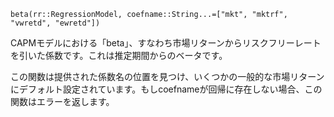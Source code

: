 ```
beta(rr::RegressionModel, coefname::String...=["mkt", "mktrf", "vwretd", "ewretd"])
```

CAPMモデルにおける「beta」、すなわち市場リターンからリスクフリーレートを引いた係数です。これは推定期間からのベータです。

この関数は提供された係数名の位置を見つけ、いくつかの一般的な市場リターンにデフォルト設定されています。もしcoefnameが回帰に存在しない場合、この関数はエラーを返します。
